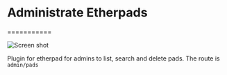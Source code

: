 # Administrate Etherpads
===========

![Screen shot](https://raw.githubusercontent.com/spcsser/ep_adminpads/master/docs/img/preview.png)

Plugin for etherpad for admins to list, search and delete pads. The route is `admin/pads`


